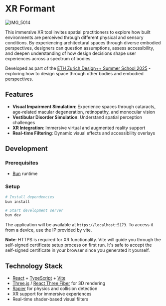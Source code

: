 # XR Formant

![IMG_5014](https://github.com/user-attachments/assets/c15ec8d0-99c3-4402-8189-f7693c8c4476)

This immersive XR tool invites spatial practitioners to explore how built environments are perceived through different physical and sensory conditions. By experiencing architectural spaces through diverse embodied perspectives, designers can question assumptions, assess accessibility, and deepen understanding of how design decisions shape user experiences across a spectrum of bodies.

Developed as part of the [ETH Zurich Design++ Summer School 2025](https://designplusplus.ethz.eth/education/summer-school/summerschool2025.html) - exploring how to design space through other bodies and embodied perspectives.

## Features

- **Visual Impairment Simulation**: Experience spaces through cataracts, age-related macular degeneration, retinopathy, and monocular vision
- **Vestibular Disorder Simulation**: Understand spatial perception challenges
- **XR Integration**: Immersive virtual and augmented reality support
- **Real-time Filtering**: Dynamic visual effects and accessibility overlays

## Development

### Prerequisites

- [Bun](https://bun.sh/) runtime

### Setup

```bash
# Install dependencies
bun install

# Start development server
bun dev
```

The application will be available at `https://localhost:5173`. To access it from a device, use the IP provided by vite.

**Note**: HTTPS is required for XR functionality. Vite will guide you through the self-signed certificate setup process on first run. It's safe to accept the self-signed certificate in your browser since you generated it yourself.

## Technology Stack

- [React](https://react.dev/) + [TypeScript](https://www.typescriptlang.org/) + [Vite](https://vite.dev/)
- [Three.js](https://threejs.org/) / [React Three Fiber](https://docs.pmndrs.dev/react-three-fiber/getting-started/introduction) for 3D rendering
- [Rapier](https://rapier.rs/) for physics and collision detection
- XR support for immersive experiences
- Real-time shader-based visual filters
